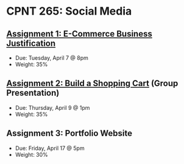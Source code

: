 # CPNT 265: Social Media
## [Assignment 1: E-Commerce Business Justification](assignment-1/README.md)
- Due: Tuesday, April 7 @ 8pm
- Weight: 35%

## [Assignment 2: Build a Shopping Cart](assignment-2/README.md) (Group Presentation)
- Due: Thursday, April 9 @ 1pm
- Weight: 35%

## Assignment 3: Portfolio Website
- Due: Friday, April 17 @ 5pm
- Weight: 30%